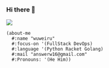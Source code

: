 ### Hi there 👋

<img src="https://github-readme-stats.vercel.app/api?username=nuty&show_icons=true&theme=solarized-light" />

```racket
(about-me
  #:name "wuweiru"
  #:focus-on '(FullStack DevOps)
  #:language '(Python Racket Golang)
  #:mail "answerw16@gmail.com"
  #:Pronouns: '(He Him))
```
